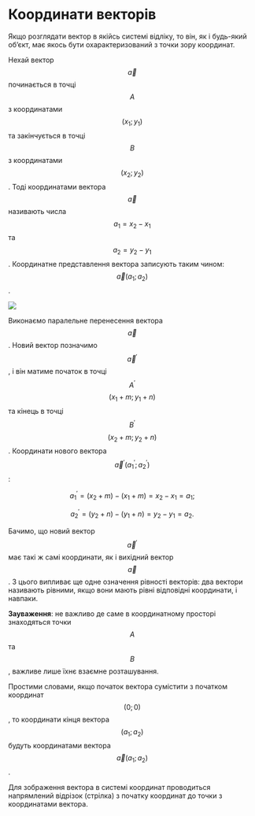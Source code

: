 # <p1>Координати векторів</p1>

Якщо розглядати вектор в якійсь системі відліку, то він, як і будь-який об’єкт, має якось бути охарактеризований з точки зору координат.

Нехай вектор $$\vec{a}$$ починається в точці $$A$$ з координатами $$(x_1; y_1)$$ та закінчується в точці $$B$$ з координатами $$(x_2; y_2)$$. Тоді <p1>координатами вектора</p1> $$\vec{a}$$ називають числа $$a_1=x_2-x_1$$ та $$a_2=y_2-y_1$$. Координатне представлення вектора записують таким чином: $$\vec{a} (a_1;a_2)$$.

<img class="image"  src="https://rawgit.com/chudaol/ed-era-book-physics/master/images/Add/vector/4.svg" />

Виконаємо паралельне перенесення вектора $$\vec{a}$$. Новий вектор позначимо $$\vec{a}^{'}$$, і він матиме початок в точці $$A^{'}$$ $$(x_1+m;y_1+n)$$ та кінець в точці $$B^{'}$$ $$(x_2+m;y_2+n)$$. Координати нового вектора $$\vec{a}^{'} (a_1^{'};a_2^{'})$$:

$$a_1^{'}=(x_2+m)-(x_1+m)=x_2-x_1=a_1;$$


$$a_2^{'}=(y_2+n)-(y_1+n)=y_2-y_1=a_2.$$


Бачимо, що новий вектор $$\vec{a}^{'}$$ має такі ж самі координати, як і вихідний вектор $$\vec{a}$$. З цього випливає ще одне означення рівності векторів: два вектори називають <p1>рівними</p1>, якщо вони мають <p1>рівні відповідні координати</p1>, і навпаки.


<b>Зауваження</b>: не важливо де саме в координатному просторі знаходяться точки $$A$$ та $$B$$, важливе лише їхнє <p1>взаємне розташування</p1>. 

Простими словами, якщо початок вектора сумістити з початком координат $$(0;0)$$, то координати кінця вектора $$(a_1;a_2)$$ будуть координатами вектора $$\vec{a} (a_1;a_2)$$.

Для зображення вектора в системі координат проводиться напрямлений відрізок (стрілка) з початку координат до точки з координатами вектора.